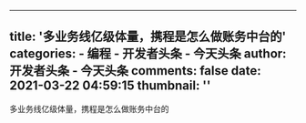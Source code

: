 
---
title: '多业务线亿级体量，携程是怎么做账务中台的'
categories: 
    - 编程
    - 开发者头条 - 今天头条
author: 开发者头条 - 今天头条
comments: false
date: 2021-03-22 04:59:15
thumbnail: ''
---

<div>   
多业务线亿级体量，携程是怎么做账务中台的  
</div>
            